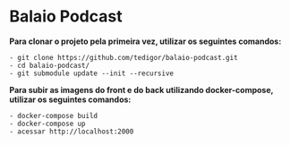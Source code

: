 <h1>Balaio Podcast</h1>

**Para clonar o projeto pela primeira vez, utilizar os seguintes comandos:**
```
- git clone https://github.com/tedigor/balaio-podcast.git
- cd balaio-podcast/
- git submodule update --init --recursive
```
**Para subir as imagens do front e do back utilizando docker-compose, utilizar os seguintes comandos:**
```
- docker-compose build
- docker-compose up
- acessar http://localhost:2000
```